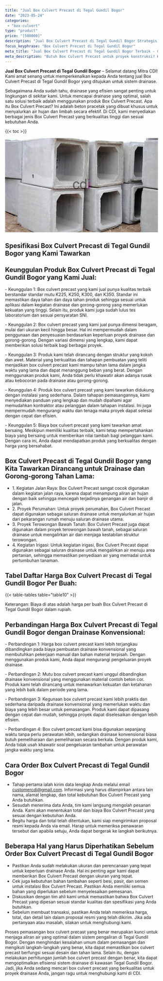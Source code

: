 ```yaml
---
title: "Jual Box Culvert Precast di Tegal Gundil Bogor"
date: "2023-05-24"
categories:
 - "box-culvert"
type: "product"
price: "[500000]"
description: "Jual Box Culvert Precast di Tegal Gundil Bogor Strategis. Box Culvert Precast unggulan untuk kebutuhan konstruksi dengan performa superior. Hubungi kami untuk konsultasi mendalam."
focus_keyphrase: "Box Culvert Precast di Tegal Gundil Bogor"
meta_title: "Jual Box Culvert Precast di Tegal Gundil Bogor Terbaik - CDI"
meta_description: "Butuh Box Culvert Precast untuk proyek konstruksi? Kami adalah solusi tepat dengan penawaran kompetitif. Segera hubungi kami."
---
```


**Jual Box Culvert Precast di Tegal Gundil Bogor** – Selamat datang Mitra CDI! Kami amat senang untuk memperkenalkan kepada Anda tentang jual Box Culvert Precast di Tegal Gundil Bogor yang ditujukan untuk sistem drainase.

Sebagaimana Anda sudah tahu, drainase yang efisien sangat penting untuk lingkungan di sekitar kami. Untuk mencapai drainase yang optimal, salah satu solusi terbaik adalah menggunakan produk Box Culvert Precast. Apa itu Box Culvert Precast? Ini adalah beton pracetak yang dibuat khusus untuk menyalurkan air hujan dan limbah secara efektif. Di CDI, kami menyediakan berbagai jenis Box Culvert Precast yang berkualitas tinggi dan sesuai kebutuhan Anda.

{{< toc >}}

![Jual Box Culvert Precast di Tegal Gundil Bogor](/images/box-culvert/box-culvert-22.jpg)

## Spesifikasi Box Culvert Precast di Tegal Gundil Bogor yang Kami Tawarkan 

## Keunggulan Produk Box Culvert Precast di Tegal Gundil Bogor yang Kami Jual:

\- Keunggulan 1: Box culvert precast yang kami jual punya kualitas terbaik berstandar standar mutu K225, K250, K300, dan K350. Standar ini memastikan daya tahan dan daya tahan produk sehingga sesuai untuk aplikasi dalam kegiatan drainase dan gorong-gorong yang memerlukan kekuatan yang tinggi. Selain itu, produk kami juga sudah lulus tes laboratorium dan sesuai persyaratan SNI.

\- Keunggulan 2: Box culvert precast yang kami jual punya dimensi beragam, mulai dari ukuran kecil hingga besar. Hal ini mempermudah dalam penggunaan dan penyesuaian berdasarkan keperluan proyek drainase dan gorong-gorong. Dengan variasi dimensi yang lengkap, kami dapat memberikan solusi terbaik bagi berbagai proyek.

\- Keunggulan 3: Produk kami telah dirancang dengan struktur yang kokoh dan awet. Material yang berkualitas dan tahapan pembuatan yang teliti menjadikan box culvert precast kami mampu tahan lama dalam jangka waktu yang lama dan dapat menanggung beban yang berat. Dengan menggunakan produk kami, Anda tidak perlu khawatir akan adanya rusak atau kebocoran pada drainase atau gorong-gorong.

\- Keunggulan 4: Produk box culvert precast yang kami tawarkan didukung dengan instalasi yang sederhana. Dalam tahapan pemasangannya, kami menyediakan panduan yang lengkap dan mudah dipahami agar memudahkan kontraktor atau pelanggan dalam tahapan instalasi. Ini juga mempermudah mengurangi waktu dan tenaga maka proyek dapat selesai dengan cepat dan efisien.

\- Keunggulan 5: Biaya box culvert precast yang kami tawarkan amat bersaing. Meskipun memiliki kualitas terbaik, kami tetap mempertahankan biaya yang bersaing untuk memberikan nilai tambah bagi pelanggan kami. Dengan cara ini, Anda dapat mendapatkan produk yang berkualitas dengan harga yang bersahabat.

## Box Culvert Precast di Tegal Gundil Bogor yang Kita Tawarkan Dirancang untuk Drainase dan Gorong-gorong Tahan Lama:

*   1\. Kegiatan Jalan Raya: Box Culvert Precast sangat cocok digunakan dalam kegiatan jalan raya, karena dapat menampung aliran air hujan dengan baik sehingga mencegah terjadinya genangan air dan banjir di jalan.
*   2\. Proyek Perumahan: Untuk proyek perumahan, Box Culvert Precast dapat digunakan sebagai saluran drainase untuk menyalurkan air hujan dari pekarangan rumah menuju saluran drainase utama.
*   3\. Proyek Terowongan Bawah Tanah: Box Culvert Precast juga dapat digunakan dalam proyek terowongan bawah tanah, sebagai saluran drainase untuk mengalirkan air dan menjaga kestabilan struktur terowongan.
*   4\. Kegiatan Irigasi: Untuk kegiatan irigasi, Box Culvert Precast dapat digunakan sebagai saluran drainase untuk mengalirkan air menuju area pertanian, sehingga memastikan penyediaan air yang memadai untuk pertumbuhan tanaman.

## Tabel Daftar Harga Box Culvert Precast di Tegal Gundil Bogor Per Buah:

{{< table-tables table="table10" >}}

Keterangan: Biaya di atas adalah harga per buah Box Culvert Precast di Tegal Gundil Bogor dalam rupiah.

## Perbandingan Harga Box Culvert Precast di Tegal Gundil Bogor dengan Drainase Konvensional:

\- Perbandingan 1: Harga box culvert precast kami lebih terjangkau dibandingkan pada biaya pembuatan drainase konvensional yang membutuhkan pekerjaan manual dan bahan material terpisah. Dengan menggunakan produk kami, Anda dapat mengurangi pengeluaran proyek drainase.

\- Perbandingan 2: Mutu box culvert precast kami unggul dibandingkan drainase konvensional yang menggunakan material contoh beton cor. Produk kami telah dirancang untuk menawarkan kekuatan dan ketahanan yang lebih baik dalam periode yang lama.

\- Perbandingan 3: Kegunaan box culvert precast kami lebih praktis dan sederhana daripada drainase konvensional yang memerlukan waktu dan biaya yang lebih besar untuk pemasangan. Produk kami dapat dipasang dengan cepat dan mudah, sehingga proyek dapat diselesaikan dengan lebih efisien.

\- Perbandingan 4: Box culvert precast kami bisa digunakan sepanjang waktu tanpa perlu perawatan lebih, sedangkan drainase konvensional biasa butuh pemeliharaan dan pemeliharaan secara berkala. Dengan produk kami, Anda tidak usah khawatir soal pengeluaran tambahan untuk perawatan jangka waktu yang lama.

## Cara Order Box Culvert Precast di Tegal Gundil Bogor

*   Tahap pertama ialah kirim data lengkap Anda melalui email customercdi@gmail.com. Informasi yang harus dilampirkan antara lain nama, alamat lengkap, dan total kebutuhan Box Culvert Precast yang Anda butuhkan.
*   Sesudah menerima data Anda, tim kami langsung mengolah pesanan Anda. Kami akan menentukan total dan biaya Box Culvert Precast yang sesuai dengan kebutuhan Anda.
*   Begitu harga dan total telah ditentukan, kami siap mengirimkan proposal resmi kepada Anda via email. Harap untuk memeriksa penawaran tersebut dan apabila setuju, Anda dapat bergerak ke langkah berikutnya.

## Beberapa Hal yang Harus Diperhatikan Sebelum Order Box Culvert Precast di Tegal Gundil Bogor

*   Pastikan Anda sudah melakukan ukuran dan perencanaan yang tepat untuk keperluan drainase Anda. Hal ini penting agar kami dapat memberikan Box Culvert Precast dengan ukuran yang tepat.
*   Cek juga kebutuhan bahan tambahan seperti besi, pasir, dan semen untuk instalasi Box Culvert Precast. Pastikan Anda memiliki semua bahan yang diperlukan sebelum menyelesaikan pemesanan.
*   Diskusikan dengan tim ahli kami untuk memastikan bahwa Box Culvert Precast yang dipesan sesuai standar kualitas dan spesifikasi yang Anda butuhkan.
*   Sebelum membuat transaksi, pastikan Anda telah memeriksa harga, total, dan detail lain dalam proposal resmi yang telah dikirim. Jika ada pertanyaan atau masalah, silakan untuk menghubungi kami.

Proses pemasangan box culvert precast yang benar merupakan kunci untuk menjaga aliran air yang optimal dalam sistem pengaliran di Tegal Gundil Bogor. Dengan menghindari kesalahan umum dalam pemasangan dan mengikuti langkah-langkah yang benar, kita dapat memastikan box culvert precast berfungsi sesuai desain dan tahan lama. Selain itu, dengan melakukan perhitungan jumlah box culvert precast dengan benar, kita dapat mengoptimalkan efisiensi sistem drainase di kawasan Tegal Gundil Bogor. Jadi, jika Anda sedang mencari box culvert precast yang berkualitas untuk proyek drainase Anda, jangan ragu untuk menghubungi kami di CDI.